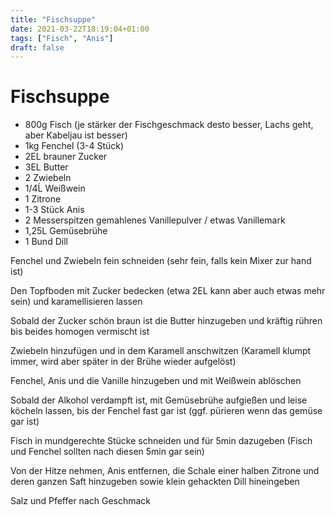 ```yaml
---
title: "Fischsuppe"
date: 2021-03-22T18:19:04+01:00
tags: ["Fisch", "Anis"]
draft: false
---
```

Fischsuppe
============ 

- 800g Fisch (je stärker der Fischgeschmack desto besser, Lachs geht, aber Kabeljau ist besser)
- 1kg Fenchel (3-4 Stück)
- 2EL brauner Zucker
- 3EL Butter
- 2 Zwiebeln
- 1/4Ĺ Weißwein
- 1 Zitrone
- 1-3 Stück Anis
- 2 Messerspitzen gemahlenes Vanillepulver / etwas Vanillemark
- 1,25L Gemüsebrühe
- 1 Bund Dill

Fenchel und Zwiebeln fein schneiden (sehr fein, falls kein Mixer zur hand ist)

Den Topfboden mit Zucker bedecken (etwa 2EL kann aber auch etwas mehr sein) und karamellisieren lassen

Sobald der Zucker schön braun ist die Butter hinzugeben und kräftig rühren bis beides homogen vermischt ist

Zwiebeln hinzufügen und in dem Karamell anschwitzen (Karamell klumpt immer, wird aber später in der Brühe wieder aufgelöst)

Fenchel, Anis und die Vanille hinzugeben und mit Weißwein ablöschen

Sobald der Alkohol verdampft ist, mit Gemüsebrühe aufgießen und leise köcheln lassen, bis der Fenchel fast gar ist (ggf. pürieren wenn das gemüse gar ist)

Fisch in mundgerechte Stücke schneiden und für 5min dazugeben (Fisch und Fenchel sollten nach diesen 5min gar sein)

Von der Hitze nehmen, Anis entfernen, die Schale einer halben Zitrone und deren ganzen Saft hinzugeben sowie klein gehackten Dill hineingeben

Salz und Pfeffer nach Geschmack
